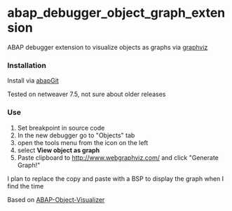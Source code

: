 # abap_debugger_object_graph_extension

ABAP debugger extension to visualize objects as graphs via [graphviz](http://www.graphviz.org/)

### Installation

Install via [abapGit](https://github.com/larshp/abapGit)

Tested on netweaver 7.5, not sure about older releases

### Use

1.  Set breakpoint in source code
2.  In the new debugger go to "Objects" tab
3.  open the tools menu from the icon on the left
4.  select **View object as graph**
5.  Paste clipboard to http://www.webgraphviz.com/ and click "Generate Graph!"

I plan to replace the copy and paste with a BSP to display the graph when I find the time

Based on [ABAP-Object-Visualizer](https://github.com/larshp/ABAP-Object-Visualizer)

